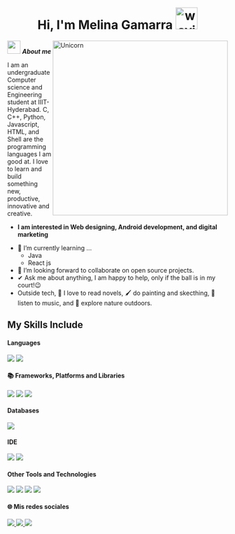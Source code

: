 <h1 align="center">
  <b>Hi, I'm Melina Gamarra</b>
  <img src="https://media0.giphy.com/media/v1.Y2lkPTc5MGI3NjExdHgzc3Jyd25tNHA1cnRyaTdubTFzN3g4YjBqbm5qc3JkdGhzOGtrcCZlcD12MV9pbnRlcm5hbF9naWZfYnlfaWQmY3Q9cw/hBFR4rbtBBJiE/giphy.gif" width="50" alt="waving hand" />
</h1>
<img align="right" width=400px alt="Unicorn" src="https://media0.giphy.com/media/v1.Y2lkPTc5MGI3NjExYm91MjZzbzczbGR1ajh1Mm4xdWF2NmR6ZjRveGs2Mmo3bXdpb2tyciZlcD12MV9pbnRlcm5hbF9naWZfYnlfaWQmY3Q9cw/HCwnYWnMgLZUW1BtP2/giphy.gif"/>

<img src="https://media.giphy.com/media/ObNTw8Uzwy6KQ/giphy.gif" width="30px">&nbsp;***About me***

I am an undergraduate Computer science and Engineering student at IIIT-Hyderabad. C, C++, Python, Javascript, HTML, and Shell are the programming languages I am good at. I love to learn and build something new, productive, innovative and creative.
* **I am interested in Web designing, Android development, and digital marketing**
- 🌱 I’m currently learning ...
  - Java
  - React js
- 👯 I’m looking forward to collaborate on open source projects.
- ✔ Ask me about anything, I am happy to help, only if the ball is in my court!😉<br>
- Outside tech, 📖 I love to read novels, 🖌️ do painting and skecthing, 🎵 listen to music, and 🌴 explore nature outdoors.

## My Skills Include

<h4> Languages </h4>
<span> 
  <img src="https://img.shields.io/badge/java-%23ED8B00.svg?style=for-the-badge&logo=openjdk&logoColor=white">
  <img src="https://img.shields.io/badge/c++-%2300599C.svg?style=for-the-badge&logo=c%2B%2B&logoColor=white">
</span>

<h4> 📚 Frameworks, Platforms and Libraries </h4>
<span>
  <img src="https://img.shields.io/badge/spring-%236DB33F.svg?style=for-the-badge&logo=spring&logoColor=white">
  <img src="https://img.shields.io/badge/apachemaven-C71A36.svg?style=for-the-badge&logo=apachemaven&logoColor=white">
  <img src="https://img.shields.io/badge/JWT-black?style=for-the-badge&logo=JSON%20web%20tokens">
</span>

<h4> Databases </h4>
<span>
  <img src="https://img.shields.io/badge/MySQL-00000F?style=for-the-badge&logo=mysql&logoColor=white">
</span>

<h4> IDE </h4>
<span>
<img src="https://img.shields.io/badge/IntelliJIDEA-000000.svg?style=for-the-badge&logo=intellij-idea&logoColor=white">
<img src="https://img.shields.io/badge/NetBeansIDE-1B6AC6.svg?style=for-the-badge&logo=apache-netbeans-ide&logoColor=white">


<h4> Other Tools and Technologies </h4>
<span>
  
  <img src="https://img.shields.io/badge/docker-%230db7ed.svg?style=for-the-badge&logo=docker&logoColor=white">
   <img src="https://img.shields.io/badge/Postman-FF6C37?style=for-the-badge&logo=postman&logoColor=white">
    <img src="ttps://img.shields.io/badge/-Swagger-%23Clojure?style=for-the-badge&logo=swagger&logoColor=white">
     <img src="https://img.shields.io/badge/Hibernate-59666C?style=for-the-badge&logo=Hibernate&logoColor=white">

</span>

<h4>🌐 Mis redes sociales</h4>

<p align="left">
 <a href="https://mail.google.com/mail/?view=cm&fs=1&to=gamarramelina.2002@gmail.com" target="_blank">
    <img src="https://img.shields.io/badge/Gmail-D14836?style=for-the-badge&logo=gmail&logoColor=white" />
  </a>
  <a href="https://www.instagram.com/gamarramelinaa/">
    <img src="https://img.shields.io/badge/Instagram-%23E4405F.svg?style=for-the-badge&logo=Instagram&logoColor=white" />
  </a>
  <a href="https://www.linkedin.com/in/melina-noemi-gamarra/">
    <img src="https://img.shields.io/badge/linkedin-%230077B5.svg?style=for-the-badge&logo=linkedin&logoColor=white" />
  </a>
</p>


